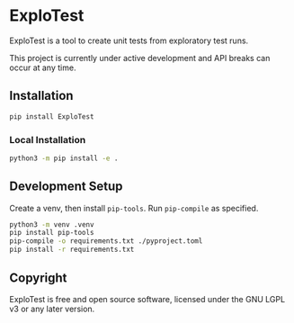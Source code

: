 # ExploTest

ExploTest is a tool to create unit tests from exploratory test runs.

This project is currently under active development and API breaks can occur at any time.

## Installation
```bash
pip install ExploTest
```

### Local Installation

```bash
python3 -m pip install -e .
```

## Development Setup

Create a venv, then install `pip-tools`. Run `pip-compile` as specified.

```bash
python3 -m venv .venv
pip install pip-tools
pip-compile -o requirements.txt ./pyproject.toml
pip install -r requirements.txt
```

## Copyright

ExploTest is free and open source software, licensed under the GNU LGPL v3 or any later version.
